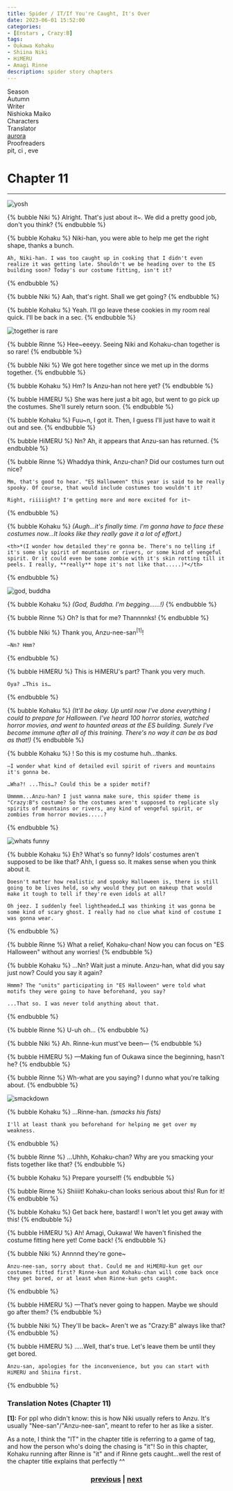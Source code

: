 ```yaml
---
title: Spider / IT/If You're Caught, It's Over
date: 2023-06-01 15:52:00
categories:
- [Enstars , Crazy:B]
tags:
- Oukawa Kohaku
- Shiina Niki
- HiMERU
- Amagi Rinne
description: spider story chapters
---
```


<div class="info-area">
  <div class="info">
    <div class="info-item season">
      <div class="label">
        Season
      </div>
      <div class="value">
        Autumn
      </div>
    </div>
    <div class="info-item writer">
      <div class="label">
        Writer
      </div>
      <div class="value">
        Nishioka Maiko
<!-- STORY WRITER NAME -->
      </div>
    </div>
    <div class="info-item characters">
      <div class="label">
        Characters
      </div>
      <div class="value">
        <a href="/tags/Oukawa-Kohaku/" character="Kohaku" title="Kohaku"></a>
        <a href="/tags/Shiina-Niki/" character="Niki" title="Niki"></a>
        <a href="/tags/Amagi-Rinne/" character="Rinne" title="Rinne"></a>
        <a href="/tags/HiMERU/" character="HiMERU" title="HiMERU"></a>
      </div>
    </div>
    <div class="info-item tl">
      <div class="label">
        Translator
      </div>
      <div class="value">
        <a href="https://twitter.com/azurecrystalz">aurora</a>
      </div>
    </div>
  <div class="info-item pr">
    <div class="label">
      Proofreaders
    </div>
  <div class="value">
    pit, ci , eve
<!-- PROOFREADER LIST (IF ANY) -->
</div>
</div>
</div>
</div>

<!-- more -->

<div style="margin-top: 3%">
  <style>
    .hint--error.hint--top-left:before, .hint--error.hint--top-right:before, .hint--error.hint--top:before {
    border-top-color: #6a3446;
    }
    .hint--error:after {
    background-color: #6a3446;
    text-shadow: 0 -1px 0px #592726;
    }
    [character] {
      --dark-mode: hsl(var(--hue), 30%, 30%);
      display: flex;
    }
    [character]::before {
      position: absolute;
      margin-left: 75px;
    }
    [character] p {
      max-width: calc(100% - 75px);
      margin-left: 75px;
      color: inherit;
    }
    :root[theme='dark'] [character] p {
      background: var(--dark-mode);
    }
    :root[theme='dark'] [character] p .thought {
      color: #9f9fff;
    }
    :root[theme='light'] [character] p {
      background: var(--light-mode);
    }
    [character] p:first-child {
      margin-top: 20px;
      border-top-left-radius: 0px;
    }
    [character] p:first-child::before {
      position: absolute;
      left: 0;
    }
    [character]::after {
      display: none;
      left: 65px;
      top: 37px;
    }
    .msr-narration {
      display: flex;
      align-items: center;
      margin: 20px 0px;
      gap: 5px;
    }
    .msr-narration::before {
      content: "";
      display: inline-block;
      background: var(--article-text);
      height: 1px;
      width: 15%;
    }
    .msr-narration p {
      margin: 0;
    }
    @media (max-width: 650px) {
    [character] p {
        margin:0 0 .4em 65px;
        padding: .72em;
        margin-left: 55px !important;
    }
    [character]::before,[character][hidden]::before,[character][unknown]::before {
        margin-left: 70px;
        margin-left: 55px !important;
    }
}    
  </style>

  # Chapter 11
  ***

  ![yosh](https://64.media.tumblr.com/5798fb5a414a0172c5d6fc1cbe4ecf7a/48b35b4444ef61e1-78/s2048x3072/8b1c3360b15aa549ee394b741664ec7dc702e122.pnj)

  {% bubble Niki %}
    Alright. That's just about it~. We did a pretty good job, don't you think?
  {% endbubble %}

  {% bubble Kohaku %}
    Niki-han, you were able to help me get the right shape, thanks a bunch.
    
    Ah, Niki-han. I was too caught up in cooking that I didn't even realize it was getting late. Shouldn't we be heading over to the ES building soon? Today's our costume fitting, isn't it?
  {% endbubble %}

  {% bubble Niki %}
    Aah, that's right. Shall we get going?
  {% endbubble %}

  {% bubble Kohaku %}
    Yeah. I’ll go leave these cookies in my room real quick. I'll be back in a sec.
  {% endbubble %}

  ![together is rare](https://64.media.tumblr.com/ee9700d77a38c0bac72b14c590d57f37/48b35b4444ef61e1-a1/s2048x3072/0c8b74d70810042e1a9a2d3fbb83caaf97357f00.pnj)

  {% bubble Rinne %}
    Hee~eeeyy. Seeing Niki and Kohaku-chan together is so rare!
  {% endbubble %}

  {% bubble Niki %}
    We got here together since we met up in the dorms together.
  {% endbubble %}

  {% bubble Kohaku %}
    Hm? Is Anzu-han not here yet?
  {% endbubble %}

  {% bubble HiMERU %}
    She was here just a bit ago, but went to go pick up the costumes. She'll surely return soon.
  {% endbubble %}

  {% bubble Kohaku %}
    Fuu~n, I got it. Then, I guess I'll just have to wait it out and see. 
  {% endbubble %}

  {% bubble HiMERU %}
    Nn? Ah, it appears that Anzu-san has returned.
  {% endbubble %}

  {% bubble Rinne %}
    Whaddya think, Anzu-chan? Did our costumes turn out nice?
    
    Mm, that's good to hear. "ES Halloween" this year is said to be really spooky. Of course, that would include costumes too wouldn't it?
    
    Right, riiiiight? I'm getting more and more excited for it~
  {% endbubble %}

  {% bubble Kohaku %}
    <th>*(Augh…it's finally time. I'm gonna have to face these costumes now…It looks like they really gave it a lot of effort.)*</th>

    <th>*(I wonder how detailed they're gonna be. There's no telling if it's some sly spirit of mountains or rivers, or some kind of vengeful spirit. Or it could even be some zombie with it's skin rotting till it peels. I really, **really** hope it's not like that.....)*</th>
  {% endbubble %}

  ![god, buddha](https://64.media.tumblr.com/6fc1b5a157ff27cec55175f6280804b5/48b35b4444ef61e1-35/s2048x3072/fe9877c1e216bafe6273d93174baa5d8d1d9ce6b.pnj)

  {% bubble Kohaku %}
    <th>*(God, Buddha. I'm begging......!)*</th>
  {% endbubble %}

  {% bubble Rinne %}
    Oh? Is that for me? Thannnnks!
  {% endbubble %}

  {% bubble Niki %}
    Thank you, Anzu-nee-san<sup>[1]</sup>!
    
    —Nn? Hmm?
  {% endbubble %}

  {% bubble HiMERU %}
    This is HiMERU's part? Thank you very much.
    
    Oya? …This is…
  {% endbubble %}

  {% bubble Kohaku %}
    <th>*(It'll be okay. Up until now I've done everything I could to prepare for Halloween. I've heard 100 horror stories, watched horror movies, and went to haunted areas at the ES building. Surely I've become immune after all of this training. There's no way it can be as bad as that!)*</th>
  {% endbubble %}

  {% bubble Kohaku %}
    ! So this is my costume huh…thanks.
    
    —I wonder what kind of detailed evil spirit of rivers and mountains it's gonna be.
    
    …Wha?! ...This…? Could this be a spider motif?
    
    Ummmm...Anzu-han? I just wanna make sure, this spider theme is "Crazy:B"s costume? So the costumes aren't supposed to replicate sly spirits of mountains or rivers, any kind of vengeful spirit, or zombies from horror movies.....?
  {% endbubble %}

  ![whats funny](https://64.media.tumblr.com/482c2ceb7799f608f391b8b411ab6a05/48b35b4444ef61e1-2a/s2048x3072/89b7e5427261028f8aa115f8685b0b9911bc9798.pnj)

  {% bubble Kohaku %}
    Eh? What's so funny? Idols’ costumes aren't supposed to be like that? Ahh, I guess so. It makes sense when you think about it.
    
    Doesn't matter how realistic and spooky Halloween is, there is still going to be lives held, so why would they put on makeup that would make it tough to tell if they're even idols at all?
    
    Oh jeez. I suddenly feel lightheaded…I was thinking it was gonna be some kind of scary ghost. I really had no clue what kind of costume I was gonna wear.
  {% endbubble %}

  {% bubble Rinne %}
    What a relief, Kohaku-chan! Now you can focus on "ES Halloween" without any worries!
  {% endbubble %}

  {% bubble Kohaku %}
    ...Nn? Wait just a minute. Anzu-han, what did you say just now? Could you say it again?
    
    Hmmm? The "units" participating in "ES Halloween" were told what motifs they were going to have beforehand, you say?
    
    ...That so. I was never told anything about that.
  {% endbubble %}

  {% bubble Rinne %}
    U-uh oh…
  {% endbubble %}

  {% bubble Niki %}
    Ah. Rinne-kun must've been—
  {% endbubble %}

  {% bubble HiMERU %}
    —Making fun of Oukawa since the beginning, hasn't he?
  {% endbubble %}

  {% bubble Rinne %}
    Wh-what are you saying? I dunno what you're talking about.
  {% endbubble %}

  ![smackdown](https://64.media.tumblr.com/4ce5a418c99384bb5d3fc151668e7284/48b35b4444ef61e1-c1/s2048x3072/ecb39a6329a968735cf0eb31a57a38c4ef26027f.pnj)

  {% bubble Kohaku %}
    ...Rinne-han. *(smacks his fists)*

    I'll at least thank you beforehand for helping me get over my weakness.
  {% endbubble %}

  {% bubble Rinne %}
    ...Uhhh, Kohaku-chan? Why are you smacking your fists together like that?
  {% endbubble %}

  {% bubble Kohaku %}
    Prepare yourself!
  {% endbubble %}

  {% bubble Rinne %}
    Shiiiit! Kohaku-chan looks serious about this! Run for it!
  {% endbubble %}

  {% bubble Kohaku %}
    Get back here, bastard! I won't let you get away with this!
  {% endbubble %}

  {% bubble HiMERU %}
    Ah! Amagi, Oukawa! We haven't finished the costume fitting here yet! Come back!
  {% endbubble %}

  {% bubble Niki %}
    Annnnd they're gone~
    
    Anzu-nee-san, sorry about that. Could me and HiMERU-kun get our costumes fitted first? Rinne-kun and Kohaku-chan will come back once they get bored, or at least when Rinne-kun gets caught.
  {% endbubble %}

  {% bubble HiMERU %}
    —That’s never going to happen. Maybe we should go after them?
  {% endbubble %}

  {% bubble Niki %}
    They'll be back~ Aren't we as "Crazy:B" always like that?
  {% endbubble %}

  {% bubble HiMERU %}
    .....Well, that's true. Let's leave them be until they get bored.
    
    Anzu-san, apologies for the inconvenience, but you can start with HiMERU and Shiina first.
  {% endbubble %}

  ### Translation Notes (Chapter 11)

  **[1]:** For ppl who didn't know: this is how Niki usually refers to Anzu. It's usually "Nee-san"/"Anzu-nee-san", meant to refer to her as like a sister.

  As a note, I think the "IT" in the chapter title is referring to a game of tag, and how the person who's doing the chasing is "it"! So in this chapter, Kohaku running after Rinne is "it" and if Rinne gets caught...well the rest of the chapter title explains that perfectly ^^

  ### <center> [previous](/2023/06/01/gratitude) | [next](/2023/06/01/spider-epilogue/) </center>

  <!-- CONTENT GOES HERE -->

  <!-- 
  SPEECH BUBBLE FORMAT: 
  {% bubble [CHARACTER_FIRST_NAME] [ATTRIBUTE(optional)]}
    DIALOGUE TEXT HERE

    ADD A LINE SPACE FOR A NEW LINE

    <th>EMBED THOUGHT DIALOGUE WITH THESE TAGS</th>
  {% endbubble %}
  -->

  </div>
